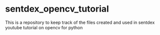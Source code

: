 # sentdex_opencv_tutorial
This is a repository to keep track of the files created and used in sentdex youtube tutorial on opencv for python
